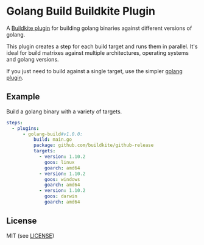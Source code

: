 # Golang Build Buildkite Plugin

A [Buildkite plugin](https://buildkite.com/docs/agent/v3/plugins) for building golang binaries against different versions of golang.

This plugin creates a step for each build target and runs them in parallel. It's ideal for build matrixes against multiple architectures, operating systems and golang versions.

If you just need to build against a single target, use the simpler [golang plugin](https://github.com/buildkite-plugins/golang-buildkite-plugin).

## Example

Build a golang binary with a variety of targets.

```yml
steps:
  - plugins:
      - golang-build#v1.0.0:
          build: main.go
          package: github.com/buildkite/github-release
          targets:
            - version: 1.10.2
              goos: linux
              goarch: amd64
            - version: 1.10.2
              goos: windows
              goarch: amd64
            - version: 1.10.2
              goos: darwin
              goarch: amd64
```


## License

MIT (see [LICENSE](LICENSE))
